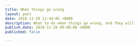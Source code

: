 ```yaml
---
title: When things go wrong
layout: post
date: 2018-11-20 11:44:05 +0000
description: What to do when things go wrong, and they will
publish_date: 2018-11-20 00:00:00 +0000
published: false

---
```

